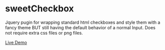 sweetCheckbox
==============

Jquery pugin for wrapping standard html checkboxes and style them with a fancy theme BUT still having the default behavior of a normal Input.
Does not require extra css files or png files.


[Live Demo](http://rafaelchiti.github.com/sweetCheckbox/)
